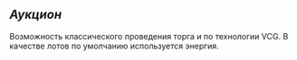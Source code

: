 ## ***Аукцион***
Возможность классического проведения торга и по технологии VCG.
В качестве лотов по умолчанию используется энергия.